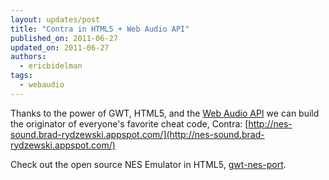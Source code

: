 ```yaml
---
layout: updates/post
title: "Contra in HTML5 + Web Audio API"
published_on: 2011-06-27
updated_on: 2011-06-27
authors:
  - ericbidelman
tags:
  - webaudio
---
```

Thanks to the power of GWT, HTML5, and the [Web Audio API](http://chromium.googlecode.com/svn/trunk/samples/audio/specification/specification.html) we can build the originator of everyone's favorite cheat code, Contra: [http://nes-sound.brad-rydzewski.appspot.com/](http://nes-sound.brad-rydzewski.appspot.com/)

Check out the open source NES Emulator in HTML5, [gwt-nes-port](http://code.google.com/p/gwt-nes-port/).

